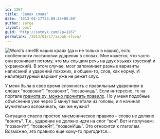 ```yaml
---
id: 1267
title: 'Запах слова'
date: '2013-01-17T23:09:25+00:00'
author: serge
layout: post
guid: 'http://sotnyk.com/?p=1267'
permalink: /2013/01/17/zapah-slova/
---
```


![](https://sotnyk.github.io/wp-content/uploads/2013/01/WordSmell.jpg "Word's smell")В наших краях (да и не только в наших), есть особенности постановки ударения в словах. Мне кажется, что часто они возникают потому, что мы слышим речь на двух языках (русский и украинский). В этом случае, мозг запоминает разные варианты написаний и ударений похожих, в общем-то, слов, как норму. И нелитературный вариант уже не режет слух.

У меня была в свое время сложность с правильным ударением в словах “позвонит”, “позвонят”, “позвонишь”. Если интересно, то на портале [грамота.ру, можно прочитать правило](http://www.gramota.ru/spravka/hardwords/25_299). Но у меня подобные объяснения уже через 5 минут вылетали из головы, и я начинал мучительно вспоминать, как же нужно?

Ситуацию спасло простое мнемоническое правило – слово не должно “вонять”. Т.е., ударение не должно идти на слог “вон”. Вот и получаем: “позвонИт”, “позвонЯт”, “позвонИшь”. Это относится к глаголам. Возможно, это правило еще кому-то пригодится…